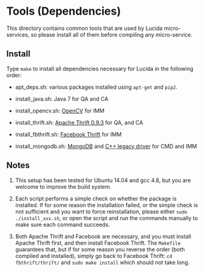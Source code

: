 # Tools (Dependencies)

This directory contains common tools that are used by Lucida micro-services, 
so please install all of them before compiling any micro-service.

## Install

Type `make` to install all dependencies necessary for Lucida in the following order:

- apt_deps.sh: various packages installed using `apt-get` and `pip2`. 

- install_java.sh: Java 7 for QA and CA

- install_opencv.sh: [OpenCV](http://opencv.org/) for IMM

- install_thrift.sh: [Apache Thrift 0.9.3](https://thrift.apache.org/) for QA, and CA

- install_fbthrift.sh: [Facebook Thrift](https://github.com/facebook/fbthrift) for IMM

- install_mongodb.sh: [MongoDB](https://www.mongodb.com/)
and [C++ legacy driver](https://github.com/mongodb/mongo-cxx-driver/tree/legacy) for CMD and IMM

## Notes

1. This setup has been tested for Ubuntu 14.04 and gcc 4.8, but
you are welcome to improve the build system.

2. Each script performs a simple check on whether the package is
installed. If for some reason the installation failed, or the simple check
is not sufficient and you want to force reinstallation,
please either ```sudo ./install_xxx.sh```, 
or open the script and run the commands manually to make sure each command succeeds.

3. Both Apache Thrift and Facebook are necessary, and you must install Apache Thrift first,
and then install Facebook Thrift. The `Makefile` guarantees that, but
if for some reason you reverse the order (both compiled and installed),
simply go back to Facebook Thrift: `cd fbthrift/thrift/`
and `sudo make install` which should not take long.
